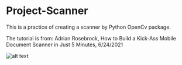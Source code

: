 # Project-Scanner

This is a practice of creating a scanner by Python OpenCv package.

The tutorial is from: Adrian Rosebrock, How to Build a Kick-Ass Mobile Document Scanner in Just 5 Minutes, 6/24/2021

![alt text](https://github.com/Jasonya/Project-Scanner/blob/image.jpg?raw=true)
